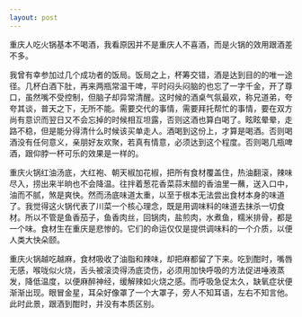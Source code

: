 ```yaml
---
layout: post
---
```


重庆人吃火锅基本不喝酒，我看原因并不是重庆人不喜酒，而是火锅的效用跟酒差不多。

我曾有幸参加过几个成功者的饭局。饭局之上，杯筹交错，酒是达到目的的唯一途径。几杯白酒下肚，再来两瓶常温干啤，平时闷头闷脑的也忘了一字千金，开了尊口，虽然嘴不受控制，但脑子却异常清醒。这时候的酒桌气氛最欢，称兄道弟，夸夸其谈，普天之下，无所不能。需要交代的事情，需要拜托帮忙的事情，要在双方尚有意识而翌日又不会忘掉的时候相互坦露，否则这酒也算白喝了。眩眩晕晕，走路不稳，但是能分得清什么时候该买单走人。酒喝到这份上，才算是喝酒。否则喝酒没有任何意义，亲朋好友欢聚，若真有情意，必须达到这个程度。否则喝几瓶啤酒，跟仰脖一杯可乐的效果是一样的。

重庆火锅红油汤底，大红袍、朝天椒加花椒，把所有食材覆盖住，热油翻滚，辣味尽入，捞出来半晌也不会降温。往拌着葱花香菜蒜末醋的香油里一蘸，送入口中，油而不腻，煞是爽快。然而汤底味道太重，以至于根本无法尝出食材本身的味道了。我觉得这火锅代表了川菜一个核心理念，既是用调味料的味道去抹杀一切食材。所以不管是鱼香茄子，鱼香肉丝，回锅肉，盐煎肉，水煮鱼，糯米排骨，都是一个味。食材生在重庆是悲惨的。它们的命运仅仅是提供调味料的一个介质，以便人类大快朵颐。

重庆火锅越吃越麻，食材吸收了油脂和辣味，却把麻都留了下来。吃到酣时，嘴唇无感，喉咙似火烧，舌头被滚烫得汤底烫伤，必须用加快呼吸的方法促进唾液蒸发，降低温度，以便麻醉神经，缓解辣如火烧之感。而呼吸急促太久，缺氧症状便渐渐出现。眼冒金星，耳朵好像罩了一个大罩子，旁人不知耳语，左右不知言他。此时此景，跟酒到酣时，并没有本质区别。
